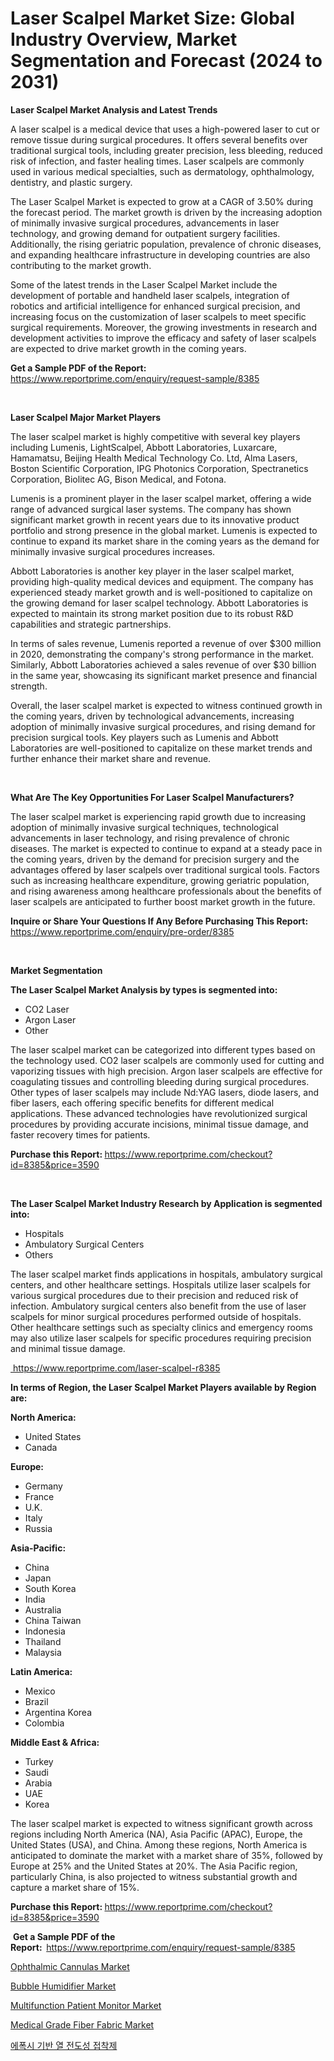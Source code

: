 <p><h1>Laser Scalpel Market Size: Global Industry Overview, Market Segmentation and Forecast (2024 to 2031)</h1></p><p><strong>Laser Scalpel Market Analysis and Latest Trends</strong></p>
<p><p>A laser scalpel is a medical device that uses a high-powered laser to cut or remove tissue during surgical procedures. It offers several benefits over traditional surgical tools, including greater precision, less bleeding, reduced risk of infection, and faster healing times. Laser scalpels are commonly used in various medical specialties, such as dermatology, ophthalmology, dentistry, and plastic surgery.</p><p>The Laser Scalpel Market is expected to grow at a CAGR of 3.50% during the forecast period. The market growth is driven by the increasing adoption of minimally invasive surgical procedures, advancements in laser technology, and growing demand for outpatient surgery facilities. Additionally, the rising geriatric population, prevalence of chronic diseases, and expanding healthcare infrastructure in developing countries are also contributing to the market growth.</p><p>Some of the latest trends in the Laser Scalpel Market include the development of portable and handheld laser scalpels, integration of robotics and artificial intelligence for enhanced surgical precision, and increasing focus on the customization of laser scalpels to meet specific surgical requirements. Moreover, the growing investments in research and development activities to improve the efficacy and safety of laser scalpels are expected to drive market growth in the coming years.</p></p>
<p><strong>Get a Sample PDF of the Report:&nbsp;</strong> <a href="https://www.reportprime.com/enquiry/request-sample/8385">https://www.reportprime.com/enquiry/request-sample/8385</a></p>
<p>&nbsp;</p>
<p><strong>Laser Scalpel Major Market Players</strong></p>
<p><p>The laser scalpel market is highly competitive with several key players including Lumenis, LightScalpel, Abbott Laboratories, Luxarcare, Hamamatsu, Beijing Health Medical Technology Co. Ltd, Alma Lasers, Boston Scientific Corporation, IPG Photonics Corporation, Spectranetics Corporation, Biolitec AG, Bison Medical, and Fotona.</p><p>Lumenis is a prominent player in the laser scalpel market, offering a wide range of advanced surgical laser systems. The company has shown significant market growth in recent years due to its innovative product portfolio and strong presence in the global market. Lumenis is expected to continue to expand its market share in the coming years as the demand for minimally invasive surgical procedures increases.</p><p>Abbott Laboratories is another key player in the laser scalpel market, providing high-quality medical devices and equipment. The company has experienced steady market growth and is well-positioned to capitalize on the growing demand for laser scalpel technology. Abbott Laboratories is expected to maintain its strong market position due to its robust R&D capabilities and strategic partnerships.</p><p>In terms of sales revenue, Lumenis reported a revenue of over $300 million in 2020, demonstrating the company's strong performance in the market. Similarly, Abbott Laboratories achieved a sales revenue of over $30 billion in the same year, showcasing its significant market presence and financial strength.</p><p>Overall, the laser scalpel market is expected to witness continued growth in the coming years, driven by technological advancements, increasing adoption of minimally invasive surgical procedures, and rising demand for precision surgical tools. Key players such as Lumenis and Abbott Laboratories are well-positioned to capitalize on these market trends and further enhance their market share and revenue.</p></p>
<p>&nbsp;</p>
<p><strong>What Are The Key Opportunities For Laser Scalpel Manufacturers?</strong></p>
<p><p>The laser scalpel market is experiencing rapid growth due to increasing adoption of minimally invasive surgical techniques, technological advancements in laser technology, and rising prevalence of chronic diseases. The market is expected to continue to expand at a steady pace in the coming years, driven by the demand for precision surgery and the advantages offered by laser scalpels over traditional surgical tools. Factors such as increasing healthcare expenditure, growing geriatric population, and rising awareness among healthcare professionals about the benefits of laser scalpels are anticipated to further boost market growth in the future.</p></p>
<p><strong>Inquire or Share Your Questions If Any Before Purchasing This Report:</strong> <a href="https://www.reportprime.com/enquiry/pre-order/8385">https://www.reportprime.com/enquiry/pre-order/8385</a></p>
<p>&nbsp;</p>
<p><strong>Market Segmentation</strong></p>
<p><strong>The Laser Scalpel Market Analysis by types is segmented into:</strong></p>
<p><ul><li>CO2 Laser</li><li>Argon Laser</li><li>Other</li></ul></p>
<p><p>The laser scalpel market can be categorized into different types based on the technology used. CO2 laser scalpels are commonly used for cutting and vaporizing tissues with high precision. Argon laser scalpels are effective for coagulating tissues and controlling bleeding during surgical procedures. Other types of laser scalpels may include Nd:YAG lasers, diode lasers, and fiber lasers, each offering specific benefits for different medical applications. These advanced technologies have revolutionized surgical procedures by providing accurate incisions, minimal tissue damage, and faster recovery times for patients.</p></p>
<p><strong>Purchase this Report:&nbsp;</strong><a href="https://www.reportprime.com/checkout?id=8385&price=3590">https://www.reportprime.com/checkout?id=8385&price=3590</a></p>
<p>&nbsp;</p>
<p><strong>The Laser Scalpel Market Industry Research by Application is segmented into:</strong></p>
<p><ul><li>Hospitals</li><li>Ambulatory Surgical Centers</li><li>Others</li></ul></p>
<p><p>The laser scalpel market finds applications in hospitals, ambulatory surgical centers, and other healthcare settings. Hospitals utilize laser scalpels for various surgical procedures due to their precision and reduced risk of infection. Ambulatory surgical centers also benefit from the use of laser scalpels for minor surgical procedures performed outside of hospitals. Other healthcare settings such as specialty clinics and emergency rooms may also utilize laser scalpels for specific procedures requiring precision and minimal tissue damage.</p></p>
<p><a href="https://www.reportprime.com/laser-scalpel-r8385">&nbsp;https://www.reportprime.com/laser-scalpel-r8385</a></p>
<p><strong>In terms of Region, the Laser Scalpel Market Players available by Region are:</strong></p>
<p>
    <p> <strong> North America: </strong>
        <ul>
            <li>United States</li>
            <li>Canada</li>
        </ul>
        </p> 
    <p> <strong> Europe: </strong>
        <ul>
            <li>Germany</li>
            <li>France</li>
            <li>U.K.</li>
            <li>Italy</li>
            <li>Russia</li>
        </ul>
        </p> 
    <p> <strong> Asia-Pacific: </strong>
        <ul>
            <li>China</li>
            <li>Japan</li>
            <li>South Korea</li>
            <li>India</li>
            <li>Australia</li>
            <li>China Taiwan</li>
            <li>Indonesia</li>
            <li>Thailand</li>
            <li>Malaysia</li>
        </ul>
        </p> 
    <p> <strong> Latin America: </strong>
        <ul>
            <li>Mexico</li>
            <li>Brazil</li>
            <li>Argentina Korea</li>
            <li>Colombia</li>
        </ul>
        </p> 
    <p> <strong> Middle East & Africa: </strong>
        <ul>
            <li>Turkey</li>
            <li>Saudi</li>
            <li>Arabia</li>
            <li>UAE</li>
            <li>Korea</li>
        </ul>
    </p>
    </p>
<p><p>The laser scalpel market is expected to witness significant growth across regions including North America (NA), Asia Pacific (APAC), Europe, the United States (USA), and China. Among these regions, North America is anticipated to dominate the market with a market share of 35%, followed by Europe at 25% and the United States at 20%. The Asia Pacific region, particularly China, is also projected to witness substantial growth and capture a market share of 15%.</p></p>
<p><strong>Purchase this Report: </strong><a href="https://www.reportprime.com/checkout?id=8385&price=3590">https://www.reportprime.com/checkout?id=8385&price=3590</a></p>
<p>&nbsp;<strong>Get a Sample PDF of the Report:&nbsp;&nbsp;</strong><a href="https://www.reportprime.com/enquiry/request-sample/8385">https://www.reportprime.com/enquiry/request-sample/8385</a></p>
<p><strong></strong></p>
<p><p><a href="https://github.com/marshallymanow/Market-Research-Report-List-1/blob/main/ophthalmic-cannulas-market.md">Ophthalmic Cannulas Market</a></p><p><a href="https://github.com/francesprichey/Market-Research-Report-List-1/blob/main/bubble-humidifier-market.md">Bubble Humidifier Market</a></p><p><a href="https://medium.com/@hskdk2672/navigating-the-global-multifunction-patient-monitor-market-landscape-trends-forecasts-and-impact-7c6b306ac16f">Multifunction Patient Monitor Market</a></p><p><a href="https://medium.com/@lynnullrich1993/medical-grade-fiber-fabric-market-report-by-product-type-non-woven-fabric-woven-fabric-knitted-52b51753ecc5">Medical Grade Fiber Fabric Market</a></p><p><a href="https://github.com/GabrielBlanda5656/Market-Research-Report-List-3/blob/main/6619319105449.md">에폭시 기반 열 전도성 접착제</a></p></p>